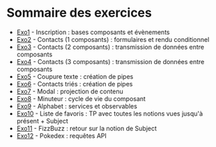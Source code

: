 # Sommaire des exercices

- [Exo1](./exo01/) - Inscription : bases composants et évènements
- [Exo2](./exo02/) - Contacts (1 composants) : formulaires et rendu conditionnel
- [Exo3](./exo03/) - Contacts (2 composants) : transmission de données entre composants
- [Exo4](./exo04/) - Contacts (3 composants) : transmission de données entre composants
- [Exo5](./exo05/) - Coupure texte : création de pipes
- [Exo6](./exo06/) - Contacts triés : création de pipes
- [Exo7](./exo07/) - Modal : projection de contenu
- [Exo8](./exo08/) - Minuteur : cycle de vie du composant
- [Exo9](./exo09/) - Alphabet : services et observables
- [Exo10](./exo10/) - Liste de favoris : TP avec toutes les notions vues jusqu'à présent + Subject
- [Exo11](./exo11/) - FizzBuzz : retour sur la notion de Subject
- [Exo12](./exo12/) - Pokedex : requêtes API